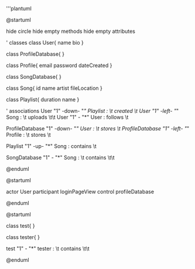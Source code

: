 '''plantuml

@startuml

hide circle
hide empty methods
hide empty attributes

' classes
class User{
name
bio
}

class ProfileDatabase{
}

class Profile{
email
password
dateCreated
}

class SongDatabase{
}


class Song{
id
name
artist
fileLocation
}

class Playlist{
duration
name
}

' associations
User "1" -down- "*" Playlist : \t created \t
User "1" -left- "*" Song : \t uploads \t\t
User "1" - "*" User : follows \t

ProfileDatabase "1" -down- "*" User : \t stores \t
ProfileDatabase "1" -left- "*" Profile : \t stores \t

Playlist "1" -up- "*" Song : contains \t

SongDatabase "1" - "*" Song : \t contains \t\t

@enduml


@startuml

actor User
participant loginPageView
control profileDatabase

@enduml

@startuml

class test{
}

class tester{
}

test "1" - "*" tester : \t contains \t\t


@enduml